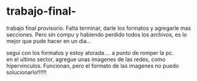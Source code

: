 # trabajo-final-
trabajo final provisorio. Falta terminar, darle los formatos y agregarle mas secciones. Pero sin compu y habiendo perdido todos los archivos, es lo mejor que pude hacer en un dia... 

segui con los formatos y estoy atorada.... a punto de romper la pc.  
en el ultimo sector, agregue unas imagenes de las redes, como hipervinculos. Funcionan, pero el formato de las imagenes no puedo solucionarlo!!!!!!
